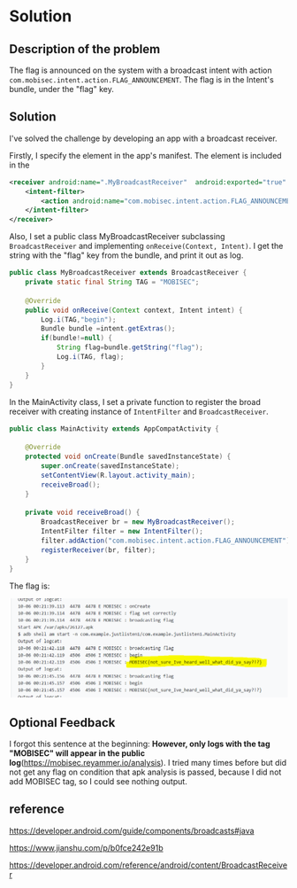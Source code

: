 # Solution

## Description of the problem

The flag is announced on the system with a broadcast intent with action `com.mobisec.intent.action.FLAG_ANNOUNCEMENT`. The flag is in the Intent's bundle, under the "flag" key.

## Solution

I've solved the challenge by developing an app with a broadcast receiver. 

Firstly, I specify the <receiver> element in the app's manifest. The <receiver> element is included in the <application>

```xml
<receiver android:name=".MyBroadcastReceiver"  android:exported="true" android:enabled="true">
    <intent-filter>
        <action android:name="com.mobisec.intent.action.FLAG_ANNOUNCEMENT"/>
    </intent-filter>
</receiver>
```

Also, I set a public class MyBroadcastReceiver subclassing `BroadcastReceiver` and implementing `onReceive(Context, Intent)`. I get the string with the "flag" key from the bundle, and print it out as log. 

```java
public class MyBroadcastReceiver extends BroadcastReceiver {
    private static final String TAG = "MOBISEC";

    @Override
    public void onReceive(Context context, Intent intent) {
        Log.i(TAG,"begin");
        Bundle bundle =intent.getExtras();
        if(bundle!=null) {
            String flag=bundle.getString("flag");
            Log.i(TAG, flag);
        }
    }
}
```



In the MainActivity class, I set a private function to register the broad receiver with creating instance of `IntentFilter` and `BroadcastReceiver`. 

```java
public class MainActivity extends AppCompatActivity {

    @Override
    protected void onCreate(Bundle savedInstanceState) {
        super.onCreate(savedInstanceState);
        setContentView(R.layout.activity_main);
        receiveBroad();
    }

    private void receiveBroad() {
        BroadcastReceiver br = new MyBroadcastReceiver();
        IntentFilter filter = new IntentFilter();
        filter.addAction("com.mobisec.intent.action.FLAG_ANNOUNCEMENT");
        registerReceiver(br, filter);
    }
}
```

The flag is:

![flag](screenshots\justlisten\result.PNG)




## Optional Feedback

I forgot this sentence at the beginning: **However, only logs with the tag "MOBISEC" will appear in the public log**(https://mobisec.reyammer.io/analysis). I tried many times before but did not get any flag on condition that apk analysis is passed, because I did not add MOBISEC tag, so I could see nothing output. 

## reference



https://developer.android.com/guide/components/broadcasts#java

https://www.jianshu.com/p/b0fce242e91b

https://developer.android.com/reference/android/content/BroadcastReceiver